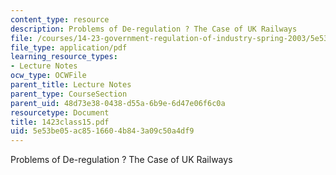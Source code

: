```yaml
---
content_type: resource
description: Problems of De-regulation ? The Case of UK Railways
file: /courses/14-23-government-regulation-of-industry-spring-2003/5e53be05ac8516604b843a09c50a4df9_1423class15.pdf
file_type: application/pdf
learning_resource_types:
- Lecture Notes
ocw_type: OCWFile
parent_title: Lecture Notes
parent_type: CourseSection
parent_uid: 48d73e38-0438-d55a-6b9e-6d47e06f6c0a
resourcetype: Document
title: 1423class15.pdf
uid: 5e53be05-ac85-1660-4b84-3a09c50a4df9
---
```

Problems of De-regulation ? The Case of UK Railways

